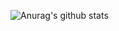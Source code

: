 ![Anurag's github stats](https://github-readme-stats.vercel.app/api?username=divashuthron&show_icons=true&theme=synthwave&title_color=00FA9A&text_color=00FA9A&icon_color=00FA9A&bg_color=FFFFFF)
